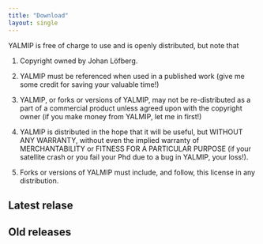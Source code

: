 ```yaml
---
title: "Download"
layout: single
---
```


YALMIP is free of charge to use and is openly distributed, but note that 

1. Copyright owned by Johan Löfberg.

2. YALMIP must be referenced when used in a published work (give me some credit for saving your valuable time!)
 
3. YALMIP, or forks or versions of YALMIP, may not be re-distributed as a part of a commercial product unless agreed upon with the copyright owner (if you make money from YALMIP, let me in first!)

4. YALMIP is distributed in the hope that it will be useful, but WITHOUT ANY WARRANTY, without even the implied warranty of MERCHANTABILITY or FITNESS FOR A PARTICULAR PURPOSE (if your satellite crash or you fail your Phd due to a bug in YALMIP, your loss!).

5. Forks or versions of YALMIP must include, and follow, this license in any distribution.

## Latest relase

## Old releases
